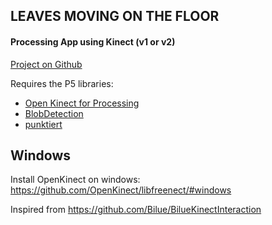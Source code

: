 ## LEAVES MOVING ON THE FLOOR
#### Processing App using Kinect (v1 or v2)

[Project on Github](https://github.com/Hemisphere-Project/Leaves)


Requires the P5 libraries:

- [Open Kinect for Processing](http://shiffman.net/p5/kinect/)
- [BlobDetection](http://www.v3ga.net/processing/BlobDetection/)
- [punktiert](https://github.com/djrkohler/punktiert)


## Windows
Install OpenKinect on windows:
https://github.com/OpenKinect/libfreenect/#windows



Inspired from https://github.com/Bilue/BilueKinectInteraction
